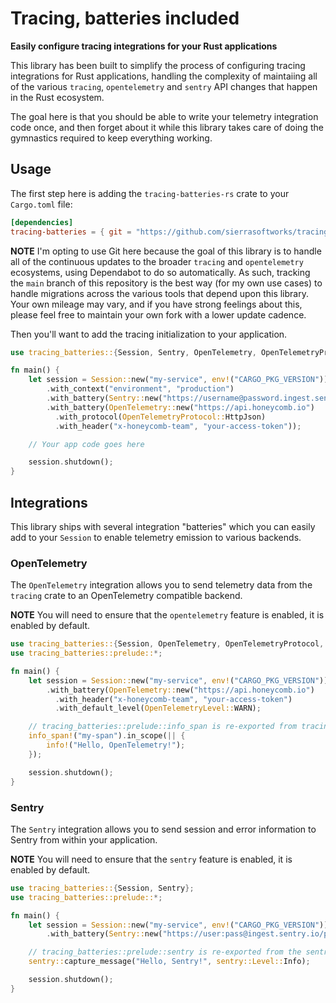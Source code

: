 # Tracing, batteries included
**Easily configure tracing integrations for your Rust applications**

This library has been built to simplify the process of configuring tracing
integrations for Rust applications, handling the complexity of maintaiing
all of the various `tracing`, `opentelemetry` and `sentry` API changes that
happen in the Rust ecosystem.

The goal here is that you should be able to write your telemetry integration
code once, and then forget about it while this library takes care of doing
the gymnastics required to keep everything working.

## Usage
The first step here is adding the `tracing-batteries-rs` crate to your
`Cargo.toml` file:

```toml
[dependencies]
tracing-batteries = { git = "https://github.com/sierrasoftworks/tracing-batteries-rs.git" }
```

**NOTE** I'm opting to use Git here because the goal of this library is to handle all of the
continuous updates to the broader `tracing` and `opentelemetry` ecosystems, using Dependabot
to do so automatically. As such, tracking the `main` branch of this repository is the best way
(for my own use cases) to handle migrations across the various tools that depend upon this library.
Your own mileage may vary, and if you have strong feelings about this, please feel free to maintain
your own fork with a lower update cadence.

Then you'll want to add the tracing initialization to your application.

```rust
use tracing_batteries::{Session, Sentry, OpenTelemetry, OpenTelemetryProtocol};

fn main() {
    let session = Session::new("my-service", env!("CARGO_PKG_VERSION"))
        .with_context("environment", "production")
        .with_battery(Sentry::new("https://username@password.ingest.sentry.io/project"))
        .with_battery(OpenTelemetry::new("https://api.honeycomb.io")
          .with_protocol(OpenTelemetryProtocol::HttpJson)
          .with_header("x-honeycomb-team", "your-access-token"));

    // Your app code goes here

    session.shutdown();
}
```

## Integrations
This library ships with several integration "batteries" which you can easily
add to your `Session` to enable telemetry emission to various backends.

### OpenTelemetry
The `OpenTelemetry` integration allows you to send telemetry data from the `tracing` crate
to an OpenTelemetry compatible backend.

**NOTE** You will need to ensure that the `opentelemetry` feature is enabled, it is enabled by default.

```rust
use tracing_batteries::{Session, OpenTelemetry, OpenTelemetryProtocol, OpenTelemetryLevel};
use tracing_batteries::prelude::*;

fn main() {
    let session = Session::new("my-service", env!("CARGO_PKG_VERSION"))
        .with_battery(OpenTelemetry::new("https://api.honeycomb.io")
          .with_header("x-honeycomb-team", "your-access-token")
          .with_default_level(OpenTelemetryLevel::WARN);

    // tracing_batteries::prelude::info_span is re-exported from tracing to allow you to use it in your code
    info_span!("my-span").in_scope(|| {
        info!("Hello, OpenTelemetry!");
    });

    session.shutdown();
}
```

### Sentry
The `Sentry` integration allows you to send session and error information to
Sentry from within your application.

**NOTE** You will need to ensure that the `sentry` feature is enabled, it is enabled by default.

```rust
use tracing_batteries::{Session, Sentry};
use tracing_batteries::prelude::*;

fn main() {
    let session = Session::new("my-service", env!("CARGO_PKG_VERSION"))
        .with_battery(Sentry::new("https://user:pass@ingest.sentry.io/project"));

    // tracing_batteries::prelude::sentry is re-exported from the sentry crate to allow you to use it in your code
    sentry::capture_message("Hello, Sentry!", sentry::Level::Info);

    session.shutdown();
}
```
